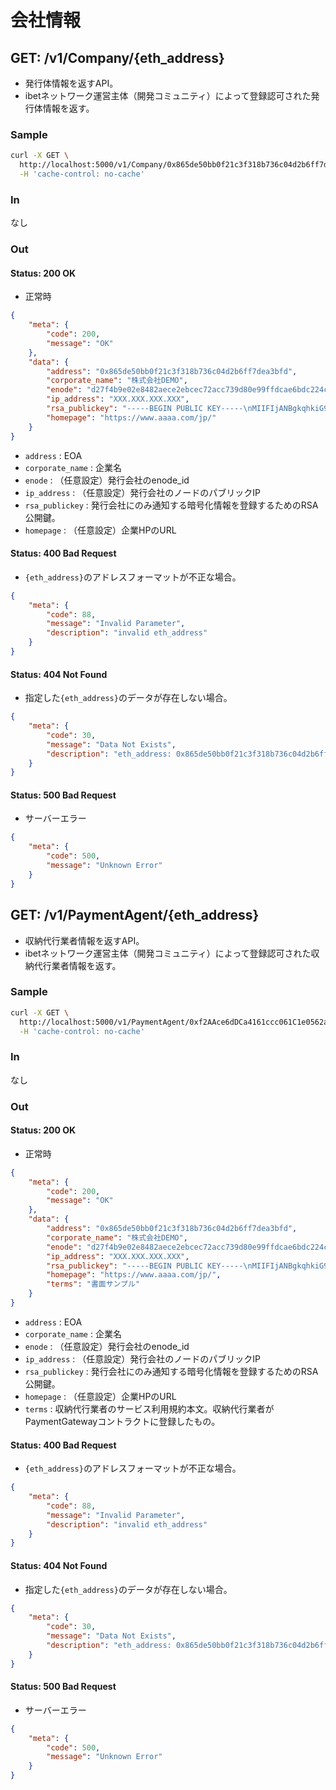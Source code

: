 # 会社情報

## GET: /v1/Company/{eth_address}
* 発行体情報を返すAPI。
* ibetネットワーク運営主体（開発コミュニティ）によって登録認可された発行体情報を返す。

### Sample
```sh
curl -X GET \
  http://localhost:5000/v1/Company/0x865de50bb0f21c3f318b736c04d2b6ff7dea3bfd \
  -H 'cache-control: no-cache'
```

### In
なし

### Out

#### Status: 200 OK
* 正常時

```json
{
    "meta": {
        "code": 200,
        "message": "OK"
    },
    "data": {
        "address": "0x865de50bb0f21c3f318b736c04d2b6ff7dea3bfd",
        "corporate_name": "株式会社DEMO",
        "enode": "d27f4b9e02e8482aece2ebcec72acc739d80e99ffdcae6bdc224ce309d23c23fccd09970aca5ba91304b4fea986d808bf018b8a4aada960f3e10be9b741b8cb1",
        "ip_address": "XXX.XXX.XXX.XXX",
        "rsa_publickey": "-----BEGIN PUBLIC KEY-----\nMIIFIjANBgkqhkiG9w0BAQEFAAOCBQ8AMIIFCgKCBQEAtiBUQ2vdYvIqnCdUzKIC\np7jIYVtJy8KGniy6ktE0DTcYG70pFYkGDyI043meSB6Lkk0rNWaKBn3wyz4lx2oX\n3JySFyXR4vE4DNTEKS0htImO4RuK4M50v7LOfB8VphXzu9JkdVuN8LuMx6L6dhsd\nTN/aUvXULvjOy9AJekl24s44w4BgEfGj/uBYNAmiNmpM3lnIdJOg1T+4aEShHyVN\n98dv1DZ1Hh0YhMmqHqRGIzAQ6pKoly2xSVEmwBV4l2O3XEZ8ErVNgHdi6BRQrIBl\n+zQn5TysSGv5TIO1ahztUIygrzX7aEa+QnF1ROBBJ8yBW0VjjKI2Oh3wDT8ROaWb\ntB7gYQlMX9St/HJvGKaDKPDGurMFsEZeeD9Y4GWlFFkQplKIC3Kr4u6TIxcAZyG3\ntIz1IZomm/Lh9eiFiAbOMLYPdPCzh1A6uCRoJuqrNXYbE2egpLsKSkEe4VAcdaPo\nVuOXLpbDaew0cvXQR5IklHGGPPGVqQV1cmJWIqF5b1bzqziu2No+TLZceUd3N9Eh\nQIYVG4rbX2I/x2/WFeG5RHl9Zc/iSUomUqpnGY3ved61smb7uklF/7ueyj8TIm7O\ncJxhYjj+szXxV2RJyxLvSPzloQ4GDI9wd0zlya2CoYgAONJ7wm82b1LrLLhfpns2\ndSsN8htFX83p0dNn6f8ssKgA3rFbFFnBTQyFxlHO/An4qZflXtk1GsEc56g3mJFp\nrFANLpyum5mkHo9TbkL3K4mRGM1DGcLXWJwFUjDxS/OvjzDXw2dNiyrPeClvTpAb\npFfw/zqVd7ZrnTFg26bpUmM8flc6IRji49veOOMM7jMJN7mmu/pLd/Pg22oez23G\n6QsPDvqqXgjyg1NGo7natX6gyAYMpWZWOHj+Y2lffzcJYUo+wPFt/xNkAuCcDZem\nAiicfsGfniE67G1nfmwkykVwk9rTFCO8SnFei8wMpEAMYETYOS4ldavLfhY6mrF1\nItA5mlkMI84v3ROqPSp3s6F9oGYzPi5zMcgc67wIFGgaPb6i8+puui6BUbj83qOU\nKuKoQAGe9+NRnAkWSpbX07cX6XkPieTkBHEYfGaQTQOnsSs++PIk3kH5Arfjk0R5\nu1ZluzVdOXUn8D5WPfh9UFzqyXzo1HOIHxDkPejpPlNzO1w6qVQC+UiR/R2iug/U\n7StoLz476tQOwbfmnzUA6AbOKjRgN5laRoBac4BbGPJisGysOBruL7lgrw0XVtnh\nknChXfSYezxz/EtiGmO40HKAGudHDkz4gmPDkF4wlIyfDbQZOnNohz4zuOjr9Yi/\nJQVpqKxug2LXyJp38UaxL1LIT6ZyJSsaSrKAB21tsYAbksyPCVS6L6jkz8lsnlYg\nLj7lj6HQcbN8WO72+Z8Ddj/cPXJwEq4OTbtkPiPdcvSZjcBR9f3TmrQjDG0ROspt\nI/m4KhWfm7ed+eZKA1IqygFRyi6i0w6p+VbeBNgXqAiQI5GkDHqAiqv4OVyZoQB8\neunu5qM49r6bw6DJCqlg6lZDCptdKWtNBo9zgEegrJ/3oVI7x0kE7KQ4gPo5uY7j\nvBqGwjw0fIGPjrP/JKIQqGvm/ETwlfPwVbmCsvEHbqEY+6f84TnmolgjPMnbar6Q\nSDuvqVApY7yNCEue5X0pLRAd+287VBVVvsOsZVOSj02w4PGIlsg2Y33BbcpwESzr\n4McG/dPyTRFv9mYtFPpyV50CAwEAAQ==\n-----END PUBLIC KEY-----",
        "homepage": "https://www.aaaa.com/jp/"
    }
}
```
* `address` : EOA
* `corporate_name` : 企業名
* `enode` : （任意設定）発行会社のenode_id
* `ip_address` : （任意設定）発行会社のノードのパブリックIP
* `rsa_publickey` : 発行会社にのみ通知する暗号化情報を登録するためのRSA公開鍵。
* `homepage` : （任意設定）企業HPのURL

#### Status: 400 Bad Request
* `{eth_address}`のアドレスフォーマットが不正な場合。

```json
{
    "meta": {
        "code": 88,
        "message": "Invalid Parameter",
        "description": "invalid eth_address"
    }
}
```

#### Status: 404 Not Found
* 指定した`{eth_address}`のデータが存在しない場合。

```json
{
    "meta": {
        "code": 30,
        "message": "Data Not Exists",
        "description": "eth_address: 0x865de50bb0f21c3f318b736c04d2b6ff7dea3bfe"
    }
}
```

#### Status: 500 Bad Request
* サーバーエラー

```json
{
    "meta": {
        "code": 500,
        "message": "Unknown Error"
    }
}
```

## GET: /v1/PaymentAgent/{eth_address}
* 収納代行業者情報を返すAPI。
* ibetネットワーク運営主体（開発コミュニティ）によって登録認可された収納代行業者情報を返す。

### Sample
```sh
curl -X GET \
  http://localhost:5000/v1/PaymentAgent/0xf2AAce6dDCa4161ccc061C1e0562a8CAF2FB1867 \
  -H 'cache-control: no-cache'
```

### In
なし

### Out

#### Status: 200 OK
* 正常時

```json
{
    "meta": {
        "code": 200,
        "message": "OK"
    },
    "data": {
        "address": "0x865de50bb0f21c3f318b736c04d2b6ff7dea3bfd",
        "corporate_name": "株式会社DEMO",
        "enode": "d27f4b9e02e8482aece2ebcec72acc739d80e99ffdcae6bdc224ce309d23c23fccd09970aca5ba91304b4fea986d808bf018b8a4aada960f3e10be9b741b8cb1",
        "ip_address": "XXX.XXX.XXX.XXX",
        "rsa_publickey": "-----BEGIN PUBLIC KEY-----\nMIIFIjANBgkqhkiG9w0BAQEFAAOCBQ8AMIIFCgKCBQEAtiBUQ2vdYvIqnCdUzKIC\np7jIYVtJy8KGniy6ktE0DTcYG70pFYkGDyI043meSB6Lkk0rNWaKBn3wyz4lx2oX\n3JySFyXR4vE4DNTEKS0htImO4RuK4M50v7LOfB8VphXzu9JkdVuN8LuMx6L6dhsd\nTN/aUvXULvjOy9AJekl24s44w4BgEfGj/uBYNAmiNmpM3lnIdJOg1T+4aEShHyVN\n98dv1DZ1Hh0YhMmqHqRGIzAQ6pKoly2xSVEmwBV4l2O3XEZ8ErVNgHdi6BRQrIBl\n+zQn5TysSGv5TIO1ahztUIygrzX7aEa+QnF1ROBBJ8yBW0VjjKI2Oh3wDT8ROaWb\ntB7gYQlMX9St/HJvGKaDKPDGurMFsEZeeD9Y4GWlFFkQplKIC3Kr4u6TIxcAZyG3\ntIz1IZomm/Lh9eiFiAbOMLYPdPCzh1A6uCRoJuqrNXYbE2egpLsKSkEe4VAcdaPo\nVuOXLpbDaew0cvXQR5IklHGGPPGVqQV1cmJWIqF5b1bzqziu2No+TLZceUd3N9Eh\nQIYVG4rbX2I/x2/WFeG5RHl9Zc/iSUomUqpnGY3ved61smb7uklF/7ueyj8TIm7O\ncJxhYjj+szXxV2RJyxLvSPzloQ4GDI9wd0zlya2CoYgAONJ7wm82b1LrLLhfpns2\ndSsN8htFX83p0dNn6f8ssKgA3rFbFFnBTQyFxlHO/An4qZflXtk1GsEc56g3mJFp\nrFANLpyum5mkHo9TbkL3K4mRGM1DGcLXWJwFUjDxS/OvjzDXw2dNiyrPeClvTpAb\npFfw/zqVd7ZrnTFg26bpUmM8flc6IRji49veOOMM7jMJN7mmu/pLd/Pg22oez23G\n6QsPDvqqXgjyg1NGo7natX6gyAYMpWZWOHj+Y2lffzcJYUo+wPFt/xNkAuCcDZem\nAiicfsGfniE67G1nfmwkykVwk9rTFCO8SnFei8wMpEAMYETYOS4ldavLfhY6mrF1\nItA5mlkMI84v3ROqPSp3s6F9oGYzPi5zMcgc67wIFGgaPb6i8+puui6BUbj83qOU\nKuKoQAGe9+NRnAkWSpbX07cX6XkPieTkBHEYfGaQTQOnsSs++PIk3kH5Arfjk0R5\nu1ZluzVdOXUn8D5WPfh9UFzqyXzo1HOIHxDkPejpPlNzO1w6qVQC+UiR/R2iug/U\n7StoLz476tQOwbfmnzUA6AbOKjRgN5laRoBac4BbGPJisGysOBruL7lgrw0XVtnh\nknChXfSYezxz/EtiGmO40HKAGudHDkz4gmPDkF4wlIyfDbQZOnNohz4zuOjr9Yi/\nJQVpqKxug2LXyJp38UaxL1LIT6ZyJSsaSrKAB21tsYAbksyPCVS6L6jkz8lsnlYg\nLj7lj6HQcbN8WO72+Z8Ddj/cPXJwEq4OTbtkPiPdcvSZjcBR9f3TmrQjDG0ROspt\nI/m4KhWfm7ed+eZKA1IqygFRyi6i0w6p+VbeBNgXqAiQI5GkDHqAiqv4OVyZoQB8\neunu5qM49r6bw6DJCqlg6lZDCptdKWtNBo9zgEegrJ/3oVI7x0kE7KQ4gPo5uY7j\nvBqGwjw0fIGPjrP/JKIQqGvm/ETwlfPwVbmCsvEHbqEY+6f84TnmolgjPMnbar6Q\nSDuvqVApY7yNCEue5X0pLRAd+287VBVVvsOsZVOSj02w4PGIlsg2Y33BbcpwESzr\n4McG/dPyTRFv9mYtFPpyV50CAwEAAQ==\n-----END PUBLIC KEY-----",
        "homepage": "https://www.aaaa.com/jp/",
        "terms": "書面サンプル"
    }
}
```
* `address` : EOA
* `corporate_name` : 企業名
* `enode` : （任意設定）発行会社のenode_id
* `ip_address` : （任意設定）発行会社のノードのパブリックIP
* `rsa_publickey` : 発行会社にのみ通知する暗号化情報を登録するためのRSA公開鍵。
* `homepage` : （任意設定）企業HPのURL
* `terms` : 収納代行業者のサービス利用規約本文。収納代行業者がPaymentGatewayコントラクトに登録したもの。

#### Status: 400 Bad Request
* `{eth_address}`のアドレスフォーマットが不正な場合。

```json
{
    "meta": {
        "code": 88,
        "message": "Invalid Parameter",
        "description": "invalid eth_address"
    }
}
```

#### Status: 404 Not Found
* 指定した`{eth_address}`のデータが存在しない場合。

```json
{
    "meta": {
        "code": 30,
        "message": "Data Not Exists",
        "description": "eth_address: 0x865de50bb0f21c3f318b736c04d2b6ff7dea3bfe"
    }
}
```

#### Status: 500 Bad Request
* サーバーエラー

```json
{
    "meta": {
        "code": 500,
        "message": "Unknown Error"
    }
}
```

